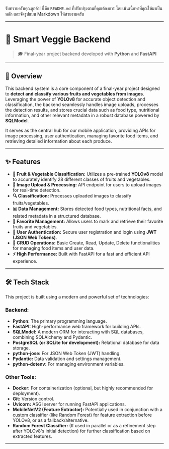 รับทราบครับคุณลูกค้า! นี่คือ `README.md` ที่ปรับปรุงตามที่คุณต้องการ โดยเน้นเนื้อหาที่คุณให้มาเป็นหลัก และจัดรูปแบบ Markdown ให้สวยงามครับ

---

# 🥦 Smart Veggie Backend

> 🎓 Final-year project backend developed with **Python** and **FastAPI**

---

## 🚀 Overview

This backend system is a core component of a final-year project designed to **detect and classify various fruits and vegetables from images**. Leveraging the power of **YOLOv8** for accurate object detection and classification, the backend seamlessly handles image uploads, processes the detection results, and stores crucial data such as food type, nutritional information, and other relevant metadata in a robust database powered by **SQLModel**.

It serves as the central hub for our mobile application, providing APIs for image processing, user authentication, managing favorite food items, and retrieving detailed information about each produce.

---

## ✨ Features

* **🍏 Fruit & Vegetable Classification:** Utilizes a pre-trained **YOLOv8** model to accurately identify 28 different classes of fruits and vegetables.
* **📸 Image Upload & Processing:** API endpoint for users to upload images for real-time detection.
* **🔍 Classification:** Processes uploaded images to classify fruits/vegetables.
* **📊 Data Management:** Stores detected food types, nutritional facts, and related metadata in a structured database.
* **💖 Favorite Management:** Allows users to mark and retrieve their favorite fruits and vegetables.
* **🔐 User Authentication:** Secure user registration and login using **JWT (JSON Web Tokens)**.
* **📝 CRUD Operations:** Basic Create, Read, Update, Delete functionalities for managing food items and user data.
* **⚡️ High Performance:** Built with FastAPI for a fast and efficient API experience.

---

## 🛠️ Tech Stack

This project is built using a modern and powerful set of technologies:

### Backend:

* **Python:** The primary programming language.
* **FastAPI:** High-performance web framework for building APIs.
* **SQLModel:** A modern ORM for interacting with SQL databases, combining SQLAlchemy and Pydantic.
* **PostgreSQL (or SQLite for development):** Relational database for data storage.
* **python-jose:** For JSON Web Token (JWT) handling.
* **Pydantic:** Data validation and settings management.
* **python-dotenv:** For managing environment variables.

### Other Tools:

* **Docker:** For containerization (optional, but highly recommended for deployment).
* **Git:** Version control.
* **Uvicorn:** ASGI server for running FastAPI applications.
* **MobileNetV2 (Feature Extractor):** Potentially used in conjunction with a custom classifier (like Random Forest) for feature extraction before YOLOv8, or as a fallback/alternative.
* **Random Forest Classifier:** (If used in parallel or as a refinement step after YOLOv8's initial detection) for further classification based on extracted features.

---